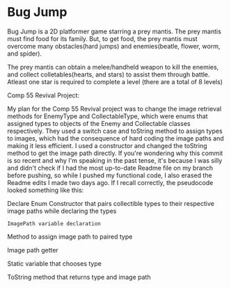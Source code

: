 # Bug Jump
Bug Jump is a 2D platformer game starring a prey mantis. The prey mantis must find food for its family. But, to get food, the prey mantis must overcome many obstacles(hard jumps) and enemies(beatle, flower, worm, and spider).

The prey mantis can obtain a melee/handheld weapon to kill the enemies, and collect colletables(hearts, and stars) to assist them through battle.
Atleast one star is required to complete a level (there are a total of 8 levels)

Comp 55 Revival Project:

My plan for the Comp 55 Revival project was to change the image retrieval methods for EnemyType and CollectableType, which were enums that assigned types to objects of the Enemy and Collectable classes respectively. They used a switch case and toString method to assign types to images, which had the consequence of hard coding the image paths and making it less efficient. I used a constructor and changed the toString method to get the image path directly.
If you're wondering why this commit is so recent and why I'm speaking in the past tense, it's because I was silly and didn't check if I had the most up-to-date Readme file on my branch before pushing, so while I pushed my functional code, I also erased the Readme edits I made two days ago. If I recall correctly, the pseudocode looked something like this:

Declare Enum
	Constructor that pairs collectible types to their respective image paths while declaring the types
	
	ImagePath variable declaration

  Method to assign image path to paired type

  Image path getter
    
  Static variable that chooses type

  ToString method that returns type and image path

